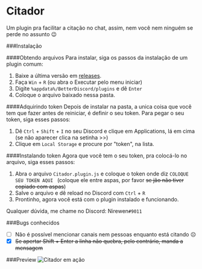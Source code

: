 # Citador
Um plugin pra facilitar a citação no chat, assim, nem você nem ninguém se perde no assunto :wink:

###Instalação

####Obtendo arquivos
Para instalar, siga os passos da instalação de um plugin comum:

1. Baixe a última versão em [releases](https://github.com/nirewen/Citador/releases).
2. Faça `Win` + `R` (ou abra o Executar pelo menu iniciar)
3. Digite `%appdata%/BetterDiscord/plugins` e dê `Enter`
4. Coloque o arquivo baixado nessa pasta.

####Adquirindo token
Depois de instalar na pasta, a unica coisa que você tem que fazer antes de reiniciar, é definir o seu token.
Para pegar o seu token, siga esses passos:

1. Dê `Ctrl` + `Shift` + `I` no seu Discord e clique em Applications, lá em cima (se não aparecer clica na setinha >>)
2. Clique em `Local Storage` e procure por "token", na lista.

####Instalando token
Agora que você tem o seu token, pra colocá-lo no arquivo, siga esses passos:

1. Abra o arquivo `Citador.plugin.js` e coloque o token onde diz `COLOQUE SEU TOKEN AQUI ` (coloque ele entre aspas, por favor ~~se jão não tiver copiado com aspas~~)
2. Salve o arquivo e dê reload no Discord com `Ctrl` + `R`
3. Prontinho, agora você está com o plugin instalado e funcionando.

Qualquer dúvida, me chame no Discord: Nirewen`#9011`

###Bugs conhecidos
- [ ] Não é possível mencionar canais nem pessoas enquanto está citando ☹
- [x] ~~Se apertar Shift + Enter a linha não quebra, pelo contrário, manda a mensagem~~

###Preview
![Citador em ação](http://nirewen.s-ul.eu/1nTbSuas.gif)
